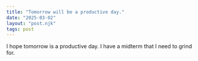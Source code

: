 ```yaml
---
title: "Tomorrow will be a productive day."
date: "2025-03-02"
layout: "post.njk"
tags: post
---
```


I hope tomorrow is a productive day. I have a midterm that I need to grind for.